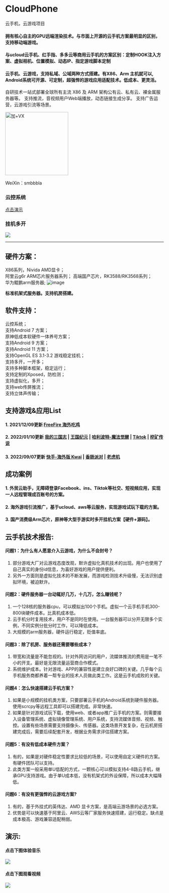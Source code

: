 # CloudPhone
云手机，云游戏项目

#### 拥有核心自主的GPU远端渲染技术。与市面上开源的云手机方案最明显的区别，支持移动端游戏。
#### 与ucloud云手机、红手指、多多云等商用云手机的方案区别：定制HOOK注入方案、虚拟相机、位置模拟、动态IP、指定游戏脚本定制

#### 云手机、云游戏，支持私域、公域两种方式搭建。有X86、Arm 主机就可以, Android系统可开源、可定制，超强悍的游戏应用适配技术。低成本、更灵活。

自研技术一站式部署全球所有主流 X86 及 ARM 架构公有云、私有云、裸金属服务器等。
支持推流，音视频用户Web端播放，动态链接生成分享。
支持广告运营，云游戏引流等场景。


<img src="https://github-cloud-phone.oss-cn-hangzhou.aliyuncs.com/games/20221020/136.png" width="200" height="200" alt="加+VX" /></br>

WeiXin：smbbbla 


### 云控系统
<a href="https://github-cloud-phone.oss-cn-hangzhou.aliyuncs.com/web_manager/show-web.mp4">点击演示</a>

### 挂机多开
[![](https://github-cloud-phone.oss-cn-hangzhou.aliyuncs.com/games/20221113/mmexport1669700201916.png)](https://github-cloud-phone.oss-cn-hangzhou.aliyuncs.com/games/20221113/lv_0_20221129131515.mp4)

----------------------------------------------------------------------------------------------------------------------------------------------
      

## 硬件方案：
X86系列，Nivida AMD显卡；  
阿里云g6r ARM芯片服务器系列； 
高端国产芯片，RK3588/RK3568系列；  
华为鲲鹏arm服务器;
![image](https://github-cloud-phone.oss-cn-hangzhou.aliyuncs.com/server2.png)

**标准机架式服务器。支持机房搭建。**


## 软件支持：
云控系统；  
支持Android 7 方案；  
原神低成本软硬件一体养号方案；  
支持Android 9 方案；  
支持Android 11 方案；  
支持OpenGL ES 3.1-3.2 游戏稳定挂机；  
支持多开，一开多；  
支持多种脚本框架，稳定运行；  
支持定制的Xposed，防检测；  
支持虚拟化，多开；  
支持web传屏推流；  
支持立体声传输；  

## 支持游戏&应用List

#### 1. 2021/12/09更新 [FreeFire 海外吃鸡](https://ff.garena.tw/)


#### 2. 2022/01/10更新 [我的三国志](https://news.spyouxi.com/udo0kg8p/) | [王国纪元](https://lm.176.com/) | [哈利波特-魔法觉醒](http://www.harrypottermagicawakened.com/cn/) | [Tiktok](https://www.tiktok.com/) | [挖矿传说 ](https://www.taptap.com/app/193997)



### 
#### 3. 2022/09/07更新 [快手-海外版 Kwai](https://www.kwai.com/) | [香肠派对](https://xc.xd.com/) | [老虎机](https://www.kwai.com/)


## 成功案例

#### 1. 外贸云助手，无障碍登录Facebook、ins、Tiktok等社交、短视频应用，实现一人远程管理成百账号的方案。

#### 2. 海外游戏引流推广，基于ucloud、aws等云服务，实现游戏试玩下载的方案。

#### 3. 国产消费级Arm芯片，原神等大型手游实时多开挂机方案【硬件+源码】。



## 云手机技术报告:

#### 问题1：为什么有人愿意介入云游戏，为什么不会封号？
1. 部分游戏大厂对云游戏态度改观，默许虚拟化真机技术的出现。用户也使用了自己真实的身份id信息，为喜好游戏的用户提供便利。
2. 另外一方面则是虚拟化技术的不断发展，而游戏检测技术升级慢，无法识别虚拟环境，被迫默许。

#### 问题2：硬件服务器一台动辄好几万，十几万，怎么赚钱呢？
1. 一个128核的服务器cpu，可以模拟出100个手机。虚拟一个云手机手机300-800块硬件成本。比真机成本低。
2. 云手机分时复用技术，用户不是同时在使用。一台服务器可以分开无限多个实例，不同实例分批分时工作，可以降低成本。
3. 大规模的arm服务器，硬件运行稳定，贬值率底。

#### 问题3：除了机房、服务器还需要哪些成本？
1. 带宽和流量是不能忽视的。针对外网访问的用户，流媒体推流的费用是一笔不小的开支。最好是无限流量运营商合作模式。
2. 系统维护成本。针对游戏、APP的兼容性是建立良好口碑的关键。几乎每个云手机服务商都养着一帮专业的技术人员做此类工作。这是云手机成败的关键。

#### 问题4：怎么快速搭建云手机方案？
1. 如果是小规模的挂机类方案，只要部署云手机的Android系统到硬件服务器。使用scrcpy等远程工具即可以搭建完成。非常快速。
2. 如果是针对游戏试玩下载，使用web、或者app推广云手机的方案。则需要接入设备管理系统、虚拟镜像管理系统、用户系统，支持流媒体音频、视频、触控。设置有些场景需要支持摄像头、传感器。这类场景开发复杂，在云机房搭建完成后，需要后续配套开发，根据业务需求评估搭建方案。

#### 问题5：有没有低成本硬件方案？
1. 有的，如果是对硬件稳定性要求比较低的场景，可以使用自定义硬件的方案。有硬件团队可以支持。
2. 此类方案一般采用单U低配的方式，一颗核心可以模拟支持4-8路云手机，继承GPU支持游戏。由于单U成本低，没有机架式的外设保障，所以成本大幅降低。

#### 问题6：有没有更强悍的云游戏方案?
1. 有的，基于外挂式的英伟达、AMD 显卡方案，是高端云游场景的必选方案。
2. 优势是可以快速基于阿里云、AWS云等厂家服务快速搭建，运行稳定。缺点是成本极高、游戏兼容适配稍弱。


## 演示:

#### 点击下图体验音乐

[![](https://github-cloud-phone.oss-cn-hangzhou.aliyuncs.com/1010.png)](https://share.api.weibo.cn/share/337256782,4816572054505605.html?weibo_id=4816572054505605)

#### 点击下图观看视频

[![](https://github-cloud-phone.oss-cn-hangzhou.aliyuncs.com/games/20221113/616.png)](https://github-cloud-phone.oss-cn-hangzhou.aliyuncs.com/games/20220928/paasdemo.mp4)













